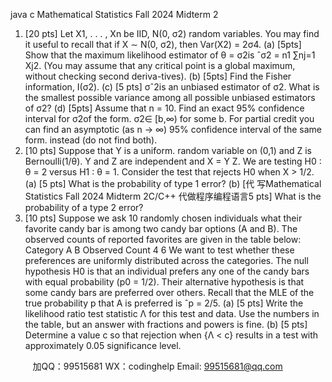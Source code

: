 java c
Mathematical Statistics 
Fall 2024 
Midterm 2
1. [20 pts] Let X1, . . . , Xn be IID, N(0, σ2) random variables. You may find it useful to recall that if X ∼ N(0, σ2), then Var(X2) = 2σ4.
(a) [5pts] Show that the maximum likelihood estimator of θ = σ2is ˆσ2 = n1 ∑nj=1 Xj2. (You may assume that any critical point is a global maximum, without checking second deriva-tives).
(b) [5pts] Find the Fisher information, I(σ2).
(c) [5 pts] σˆ2is an unbiased estimator of σ2. What is the smallest possible variance among all possible unbiased estimators of σ2?
(d) [5pts] Assume that n = 10. Find an exact 95% confidence interval for σ2of the form. σ2∈ [b,∞) for some b. For partial credit you can find an asymptotic (as n → ∞) 95% confidence interval of the same form. instead (do not find both).
2. [10 pts] Suppose that Y is a uniform. random variable on (0,1) and Z is Bernoulli(1/θ). Y and Z are independent and X = Y Z. We are testing H0 ∶ θ = 2 versus H1 ∶ θ = 1. Consider the test that rejects H0 when X > 1/2.
(a) [5 pts] What is the probability of type 1 error?
(b) [代 写Mathematical Statistics Fall 2024 Midterm 2C/C++
代做程序编程语言5 pts] What is the probability of a type 2 error?
3. [10 pts] Suppose we ask 10 randomly chosen individuals what their favorite candy bar is among two candy bar options (A and B). The observed counts of reported favorites are given in the table below:
Category                                           A                   B
Observed Count                       4                   6
We want to test whether these preferences are uniformly distributed across the categories. The null hypothesis H0 is that an individual prefers any one of the candy bars with equal probability (p0 = 1/2). Their alternative hypothesis is that some candy bars are preferred over others. Recall that the MLE of the true probability p that A is preferred is ˆp = 2/5.
(a) [5 pts] Write the likelihood ratio test statistic Λ for this test and data. Use the numbers in the table, but an answer with fractions and powers is fine.
(b) [5 pts] Determine a value c so that rejection when {Λ < c} results in a test with approximately 0.05 significance level.



         
加QQ：99515681  WX：codinghelp  Email: 99515681@qq.com
